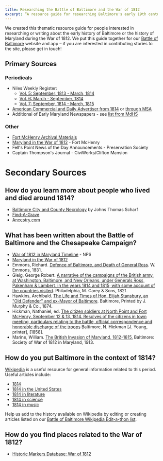 ```yaml
---
title: Researching the Battle of Baltimore and the War of 1812
excerpt: “A resource guide for researching Baltimore's early 19th century history and the War of 1812.”
---
```


We created this thematic resource guide for people interested in researching or writing about the early history of Baltimore or the history of Maryland during the War of 1812. We put this guide together for our  [Battle of Baltimore](http://battleofbaltimore.org) website and app – if you are interested in contributing stories to the site, please get in touch!

## Primary Sources

### Periodicals

- Niles Weekly Register:
	- [Vol. 5: September, 1813 - March, 1814](http://www.archive.org/stream/nilesweeklyregis05balt#page/n5/mode/2up)
	- [Vol. 6: March - September, 1814](http://www.archive.org/stream/nilesweeklyregis07balt#page/n5/mode/2up)
	- [Vol. 7: September, 1814 - March, 1815](http://www.archive.org/stream/nilesweeklyregis07balt#page/n5/mode/2up)
- [American Commercial and Daily Advertiser from 1814](http://news.google.com/newspapers?nid=8dmKnlANe1sC) or [through MSA](http://speccol.mdarchives.state.md.us/pages/newspaper/diginumber.aspx?speccol=3392&id=64)
- Additional of Early Maryland Newspapers - see [list from MdHS](http://mdhs.mdsa.net/tmp/mhm/588100010118.pdf)

### Other

- [Fort McHenry Archival Materials](http://fortmchenrylibrary.org/index.cfm?action=archival)
- [Maryland in the War of 1812](http://maryland1812.wordpress.com/) - Fort McHenry
- Fell's Point News of the Day Announcements - Preservation Society
- Captain Thompson's Journal - CiviWorks/Clifton Mansion

# Secondary Sources  

## How do you learn more about people who lived and died around 1814?

- [Baltimore City and County Necrology](http://books.google.com/books?id=6tF4AAAAMAAJ&dq=john%20thomas%20scharf%20baltimore&pg=PA794#v=onepage&q&f=false) by Johns Thomas Scharf
- [Find-A-Grave](http://www.findagrave.com/)
- [Ancestry.com](http://ancestry.com)

## What has been written about the Battle of Baltimore and the Chesapeake Campaign?

- [War of 1812 in Maryland Timeline](https://docs.google.com/spreadsheet/ccc?key=0AiRNPnSQ-I35dFQtZy1QbUYxMmpaSTczOFBLQ09JS0E&usp=sharing) - NPS
- [Maryland in the War of 1812](https://familysearch.org/learn/wiki/en/Maryland_in_the_War_of_1812)
- Emmons, Richard. [Defence of Baltimore, and Death of General Ross](http://fortmchenrylibrary.org/index.cfm?action=redirect&link=http%3A%2F%2Fwww%2Earchive%2Eorg%2Fdetails%2Fdefencebaltimor00emmogoog). W. Emmons, 1831.
- Gleig, George Robert. [A narrative of the campaigns of the British army, at Washington, Baltimore, and New Orleans, under Generals Ross, Pakenham & Lambert, in the years 1814 and 1815; with some account of the countries visited](http://fortmchenrylibrary.org/index.cfm?action=redirect&link=http%3A%2F%2Fwww%2Earchive%2Eorg%2Fdetails%2Fanarrativecampa00gleigoog). Philadelphia, M. Carey & Sons, 1821.
- Hawkins, Archibald. [The Life and Times of Hon. Elijah Stansbury, an "Old Defender" and ex-Mayor of Baltimore](http://fortmchenrylibrary.org/index.cfm?action=redirect&link=http%3A%2F%2Fwww%2Earchive%2Eorg%2Fdetails%2Flifetimesofhonel00hawk). Baltimore, Printed by J. Murphy & Co., 1874.
- Hickman, Nathaniel, ed. [The citizen soldiers at North Point and Fort McHenry, September 12 & 13, 1814. Resolves of the citizens in town meeting, particulars relating to the battle, official correspondence and honorable discharge of the troops](http://fortmchenrylibrary.org/index.cfm?action=redirect&link=http%3A%2F%2Fwww%2Earchive%2Eorg%2Fdetails%2Fcitizensoldiersa01hick) Baltimore, N. Hickman [J. Young, printer], [1858].
- Marine, William. [The British Invasion of Maryland, 1812-1815.](http://fortmchenrylibrary.org/index.cfm?action=redirect&link=http%3A%2F%2Fwww%2Earchive%2Eorg%2Fdetails%2Fbritishinvasion00mary) Baltimore: Society of War of 1812 in Maryland, 1913.

## How do you put Baltimore in the context of 1814?

[Wikipedia](http://www.wikipedia.org/) is a useful resource for general information related to this period. Useful articles include:

- [1814](http://en.wikipedia.org/wiki/1814)
- [1814 in the United States](http://en.wikipedia.org/wiki/1814_in_the_United_States)
- [1814 in literature](http://en.wikipedia.org/wiki/1814_in_literature)
- [1814 in science](http://en.wikipedia.org/wiki/1814_in_science)
- [1814 in music](http://en.wikipedia.org/wiki/1814_in_music)

Help us add to the history available on Wikipedia by editing or creating articles listed on our [Battle of Baltimore Wikipedia Edit-a-thon list](https://docs.google.com/spreadsheets/d/1tuwmDqRPxwx9eVfwv_zFas8farPh7qP03bQYnyZgAeA/edit?usp=sharing).

## How do you find places related to the War of 1812?

- [Historic Markers Database: War of 1812](%20http://www.hmdb.org/Results.asp?CategoryID=14)
